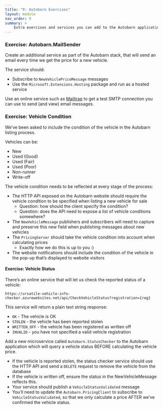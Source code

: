 ```yaml
---
title: "9: Autobarn Exercises"
layout: module
nav_order: 9
summary: >
    Extra exercises and services you can add to the Autobarn application to get further experience of working with distributed applications
---
```




### Exercise: Autobarn.MailSender

Create an additional service as part of the Autobarn stack, that will send an email every time we get the price for a new vehicle.

The service should:

* Subscribe to `NewVehiclePriceMessage` messages
* Use the `Microsoft.Extensions.Hosting` package and run as a hosted service

Use an online service such as [Mailtrap](https://mailtrap.io/) to get a test SMTP connection you can use to send (and view) email messages.

### Exercise: Vehicle Condition

We’ve been asked to include the condition of the vehicle in the Autobarn listing process.

Vehicles can be:

* New
* Used (Good)
* Used (Fair)
* Used (Poor)
* Non-runner
* Write-off

The vehicle condition needs to be reflected at every stage of the process:

* The HTTP API exposed on the Autobarn website should require the vehicle condition to be specified when listing a new vehicle for sale
  * Question: how should the client specify the condition?
  * Question: does the API need to expose a list of vehicle conditions somewhere?
* The `NewVehicleMessage` publishers and subscribers will need to capture and preserve this new field when publishing messages about new vehicles
* The `PricingServer` should take the vehicle condition into account when calculating prices
  * Exactly how we do this is up to you :)
* The website notifications should include the condition of the vehicle in the pop-up that’s displayed to website visitors

#### Exercise: Vehicle Status

There’s an online service that will let us check the reported status of a vehicle:

`https://ursatile-vehicle-info-checker.azurewebsites.net/api/CheckVehicleStatus?registration={reg}`

This service will return a plain text string response:

* `OK` - The vehicle is OK
* `STOLEN` - the vehicle has been reported stolen
* `WRITTEN_OFF` - the vehicle has been registered as written off
* `INVALID` - you have not specified a valid vehicle registration

Add a new microservice called `Autobarn.StatusChecker` to the Autobarn application which will query a vehicle status BEFORE calculating the vehicle price.

* If the vehicle is reported stolen, the status checker service should use the HTTP API and send a `DELETE` request to remove the vehicle from the database
* If the vehicle is written off, ensure the status in the NewVehicleMessage reflects this.
* Your service should publish a `VehicleStatusValidated` message
* You’ll need to update the `Autobarn.PricingClient` to subscribe to `VehicleStatusValidated`, so that we only calculate a price AFTER we’ve confirmed the vehicle status.





 

 
